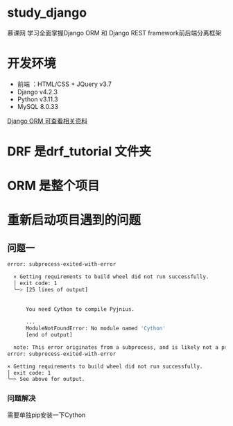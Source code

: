 # study_django
慕课网 学习全面掌握Django ORM 和  Django REST framework前后端分离框架

# 开发环境
- 前端 ：HTML/CSS + JQuery v3.7
- Django v4.2.3
- Python v3.11.3
- MySQL 8.0.33

[Django ORM 可查看相关资料](https://www.lmlphp.com/user/57927/article/item/1403116/)

# DRF 是drf_tutorial 文件夹
# ORM 是整个项目

# 重新启动项目遇到的问题
## 问题一
```sh
error: subprocess-exited-with-error

  × Getting requirements to build wheel did not run successfully.
  │ exit code: 1
  ╰─> [25 lines of output]
     
     
      You need Cython to compile Pyjnius.
     
      ...
      ModuleNotFoundError: No module named 'Cython'
      [end of output]

  note: This error originates from a subprocess, and is likely not a problem with pip.
error: subprocess-exited-with-error

× Getting requirements to build wheel did not run successfully.
│ exit code: 1
╰─> See above for output.
```
### 问题解决
需要单独pip安装一下Cython


